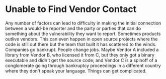 # Unable to Find Vendor Contact

Any number of factors can lead to difficulty in making the initial
connection between a would-be reporter and the party or parties that can
do something about the vulnerability they want to report. Sometimes
products outlive vendors. This can even happen in open source projects
where the code is still out there but the team that built it has
scattered to the winds. Companies go bankrupt. People change jobs. Maybe
Vendor A included a library from Vendor B, who licensed it from C, but
they only got a binary executable and didn't get the source code; and
Vendor C is a spinoff of a conglomerate going through bankruptcy
proceedings in a different country where they don't speak your
language. Things can get complicated.



